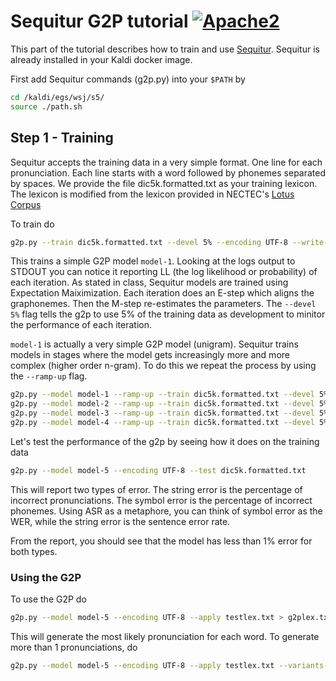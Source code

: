 # Sequitur G2P tutorial [![Apache2](http://img.shields.io/badge/license-APACHE2-blue.svg)](https://www.apache.org/licenses/LICENSE-2.0.html)

This part of the tutorial describes how to train and use [Sequitur](https://www-i6.informatik.rwth-aachen.de/web/Software/g2p.html). Sequitur is already installed in your Kaldi docker image.

First add Sequitur commands (g2p.py) into your `$PATH` by

```bash
cd /kaldi/egs/wsj/s5/
source ./path.sh
```

## Step 1 - Training

Sequitur accepts the training data in a very simple format. One line for each pronunciation. Each line starts with a word followed by phonemes separated by spaces. We provide the file dic5k.formatted.txt as your training lexicon. The lexicon is modified from the lexicon provided in NECTEC's [Lotus Corpus](https://www.nectec.or.th/corpus/index.php?league=sa)

To train do
```bash
g2p.py --train dic5k.formatted.txt --devel 5% --encoding UTF-8 --write-model model-1
```

This trains a simple G2P model `model-1`. Looking at the logs output to STDOUT you can notice it reporting LL (the log likelihood or probability) of each iteration. As stated in class, Sequitur models are trained using Expectation Maiximization. Each iteration does an E-step which aligns the graphonemes. Then the M-step re-estimates the parameters. The `--devel 5%` flag tells the g2p to use 5% of the training data as development to minitor the performance of each iteration.

`model-1` is actually a very simple G2P model (unigram). Sequitur trains models in stages where the model gets increasingly more and more complex (higher order n-gram). To do this we repeat the process by using the `--ramp-up` flag.

```bash
g2p.py --model model-1 --ramp-up --train dic5k.formatted.txt --devel 5% --encoding UTF-8 --write-model model-2
g2p.py --model model-2 --ramp-up --train dic5k.formatted.txt --devel 5% --encoding UTF-8 --write-model model-3
g2p.py --model model-3 --ramp-up --train dic5k.formatted.txt --devel 5% --encoding UTF-8 --write-model model-4
g2p.py --model model-4 --ramp-up --train dic5k.formatted.txt --devel 5% --encoding UTF-8 --write-model model-5
```

Let's test the performance of the g2p by seeing how it does on the training data

```bash
g2p.py --model model-5 --encoding UTF-8 --test dic5k.formatted.txt
```

This will report two types of error. The string error is the percentage of incorrect pronunciations. The symbol error is the percentage of incorrect phonemes. Using ASR as a metaphore, you can think of symbol error as the WER, while the string error is the sentence error rate.

From the report, you should see that the model has less than 1% error for both types.

### Using the G2P

To use the G2P do

```bash
g2p.py --model model-5 --encoding UTF-8 --apply testlex.txt > g2plex.txt
```

This will generate the most likely pronunciation for each word. To generate more than 1 pronunciations, do

```bash
g2p.py --model model-5 --encoding UTF-8 --apply testlex.txt --variants-number 3 > g2plex.txt
```
